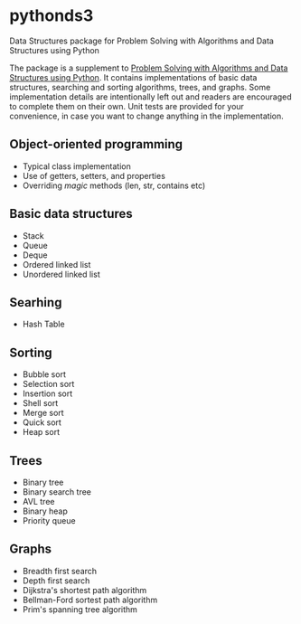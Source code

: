 # pythonds3
Data Structures package for Problem Solving with Algorithms and Data Structures using Python

The package is a supplement to [Problem Solving with Algorithms and Data Structures using Python](https://runestone.academy/runestone/static/pythonds/index.html). It contains implementations of basic data structures, searching and sorting algorithms, trees, and graphs. Some implementation details are intentionally left out and readers are encouraged to complete them on their own. Unit tests are provided for your convenience, in case you want to change anything in the implementation.

## Object-oriented programming
 - Typical class implementation
 - Use of getters, setters, and properties
 - Overriding *magic* methods (len, str, contains etc)
 
## Basic data structures
 - Stack
 - Queue
 - Deque
 - Ordered linked list
 - Unordered linked list

## Searhing
 - Hash Table
 
## Sorting
 - Bubble sort
 - Selection sort
 - Insertion sort
 - Shell sort
 - Merge sort
 - Quick sort
 - Heap sort

## Trees
 - Binary tree
 - Binary search tree
 - AVL tree
 - Binary heap
 - Priority queue
 
## Graphs
 - Breadth first search
 - Depth first search
 - Dijkstra's shortest path algorithm
 - Bellman-Ford sortest path algorithm
 - Prim's spanning tree algorithm
